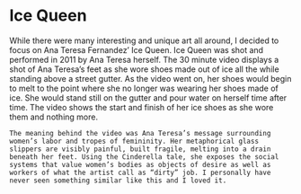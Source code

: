 # Ice Queen
  While there were many interesting and unique art all around, I decided to focus on Ana Teresa Fernandez’ Ice Queen. 
	Ice Queen was shot and performed in 2011 by Ana Teresa herself. The 30 minute video displays a shot of Ana Teresa’s feet as she wore shoes made out of ice all the while standing above a street gutter. As the video went on, her shoes would begin to melt to the point where she no longer was wearing her shoes made of ice. She would stand still on the gutter and pour water on herself time after time. The video shows the start and finish of her ice shoes as she wore them and nothing more. 
	
	The meaning behind the video was Ana Teresa’s message surrounding women’s labor and tropes of femininity. Her metaphorical glass slippers are visibly painful, built fragile, melting into a drain beneath her feet. Using the Cinderella tale, she exposes the social systems that value women’s bodies as objects of desire as well as workers of what the artist call as “dirty” job. I personally have never seen something similar like this and I loved it.
